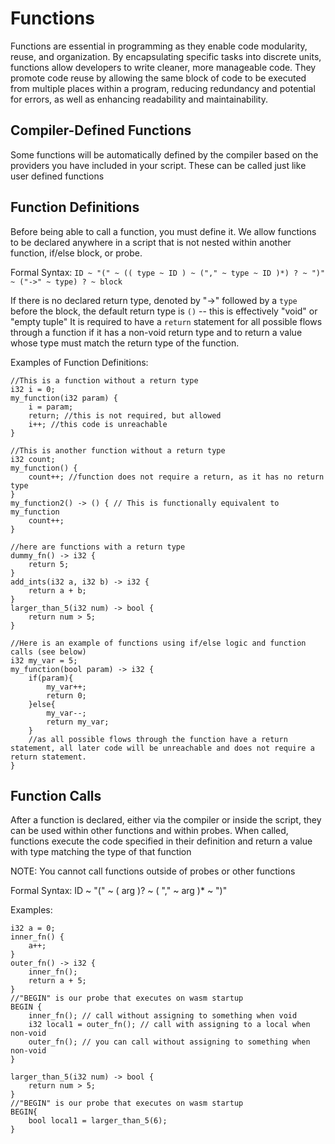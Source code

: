 # Functions #
Functions are essential in programming as they enable code modularity, reuse, and organization. By encapsulating specific tasks into discrete units, functions allow developers to write cleaner, more manageable code. They promote code reuse by allowing the same block of code to be executed from multiple places within a program, reducing redundancy and potential for errors, as well as enhancing readability and maintainability. 

## Compiler-Defined Functions ##
Some functions will be automatically defined by the compiler based on the providers you have included in your script. These can be called just like user defined functions

## Function Definitions ## 
Before being able to call a function, you must define it. We allow functions to be declared anywhere in a script that is not nested within another function, if/else block, or probe.

Formal Syntax: `ID ~ "(" ~ (( type ~ ID ) ~ ("," ~ type ~ ID )*) ? ~ ")" ~ ("->" ~ type) ? ~ block` 

If there is no declared return type, denoted by "->" followed by a `type` before the block, the default return type is `()` -- this is effectively "void" or "empty tuple"
It is required to have a `return` statement for all possible flows through a function if it has a non-void return type and to return a value whose type must match the return type of the function.

Examples of Function Definitions:
```
//This is a function without a return type
i32 i = 0; 
my_function(i32 param) {
    i = param;
    return; //this is not required, but allowed
    i++; //this code is unreachable 
}
```
```
//This is another function without a return type
i32 count;
my_function() {
    count++; //function does not require a return, as it has no return type
}
my_function2() -> () { // This is functionally equivalent to my_function
    count++;
}
```
```
//here are functions with a return type
dummy_fn() -> i32 {
    return 5;
}
add_ints(i32 a, i32 b) -> i32 {
    return a + b;
}
larger_than_5(i32 num) -> bool {
    return num > 5;
}
```
```
//Here is an example of functions using if/else logic and function calls (see below)
i32 my_var = 5;
my_function(bool param) -> i32 {
    if(param){
        my_var++;
        return 0;
    }else{
        my_var--;
        return my_var;
    }
    //as all possible flows through the function have a return statement, all later code will be unreachable and does not require a return statement.
}
```
## Function Calls ##
After a function is declared, either via the compiler or inside the script, they can be used within other functions and within probes. When called, functions execute the code specified in their definition and return a value with type matching the type of that function

NOTE: You cannot call functions outside of probes or other functions

Formal Syntax: ID ~ "(" ~ ( arg )? ~ ( "," ~ arg )* ~ ")"


Examples:
```
i32 a = 0;
inner_fn() {
    a++;
}
outer_fn() -> i32 {
    inner_fn();
    return a + 5;
}
//"BEGIN" is our probe that executes on wasm startup
BEGIN {
    inner_fn(); // call without assigning to something when void
    i32 local1 = outer_fn(); // call with assigning to a local when non-void
    outer_fn(); // you can call without assigning to something when non-void
}
```
```
larger_than_5(i32 num) -> bool {
    return num > 5;
}
//"BEGIN" is our probe that executes on wasm startup
BEGIN{
    bool local1 = larger_than_5(6);
}
```